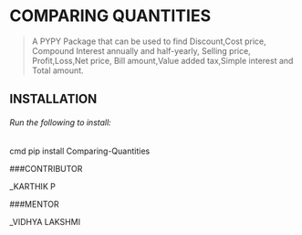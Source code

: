 # COMPARING QUANTITIES

>A PYPY Package that can be used to find Discount,Cost price, Compound Interest annually and half-yearly,
Selling price, Profit,Loss,Net price, Bill amount,Value added tax,Simple interest and Total amount.

## INSTALLATION

###### Run the following to install:

cmd pip install Comparing-Quantities

###CONTRIBUTOR

_KARTHIK P 

###MENTOR 
       
_VIDHYA LAKSHMI 